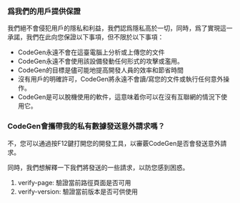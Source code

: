 ### 爲我們的用戶提供保證

我們絕不會侵犯用戶的隱私和利益，我們認爲隱私高於一切，同時，爲了實現這一承諾，我們在此向您保證以下事項，但不限於以下事項：

- CodeGen永遠不會在這臺電腦上分析或上傳您的文件
- CodeGen永遠不會使用該設備發動任何形式的攻擊或濫用。
- CodeGen的目標是儘可能地提高開發人員的效率和節省時間
- 沒有用戶的明確許可，CodeGen將永遠不會讀/寫您的文件或執行任何意外操作。
- CodeGen是可以脫機使用的軟件，這意味着你可以在沒有互聯網的情況下使用它。

### CodeGen會攜帶我的私有數據發送意外請求嗎？

不，您可以通過按F12鍵打開您的開發工具，以審覈CodeGen是否會發送意外請求。

同時，我們想解釋一下我們將發送的一些請求，以防您感到困惑。

1. verify-page: 驗證當前路徑頁面是否可用
1. verify-version: 驗證當前版本是否可供使用
